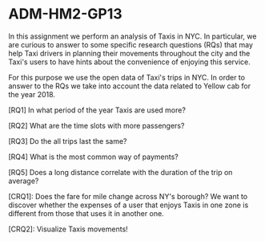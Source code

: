 # ADM-HM2-GP13
In this assignment we perform an analysis of Taxis in NYC. In particular, we are curious to answer to some specific research questions (RQs) that may help Taxi drivers in planning their movements throughout the city and the Taxi's users to have hints about the convenience of enjoying this service.

For this purpose we use the open data of Taxi's trips in NYC. In order to answer to the RQs we take into account the data related to Yellow cab for the year 2018.

[RQ1] In what period of the year Taxis are used more?

[RQ2] What are the time slots with more passengers?

[RQ3] Do the all trips last the same?

[RQ4] What is the most common way of payments?

[RQ5] Does a long distance correlate with the duration of the trip on average?

[CRQ1]: Does the fare for mile change across NY's borough? We want to discover whether the expenses of a user that enjoys Taxis in one zone is different from those that uses it in another one.

[CRQ2]: Visualize Taxis movements! 
